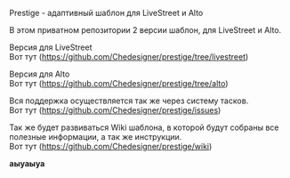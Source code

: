Prestige - адаптивный шаблон для LiveStreet и Alto

В этом приватном репозитории 2 версии шаблон, для LiveStreet и Alto.

Версия для LiveStreet<br/>
Вот тут (https://github.com/Chedesigner/prestige/tree/livestreet)

Версия для Alto<br/>
Вот тут (https://github.com/Chedesigner/prestige/tree/alto)

Вся поддержка осуществляется так же через систему тасков.<br/>
Вот тут (https://github.com/Chedesigner/prestige/issues)

Так же будет развиваться Wiki шаблона, в которой будут собраны все полезные информации, а так же инструкции.<br/>
Вот тут (https://github.com/Chedesigner/prestige/wiki)

**аыуаыуа**
